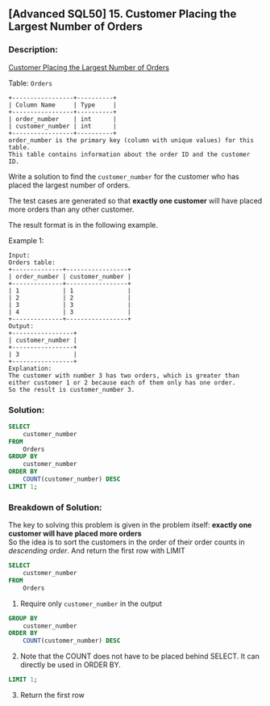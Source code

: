 ## [Advanced SQL50] 15. Customer Placing the Largest Number of Orders

### Description:
[Customer Placing the Largest Number of Orders](https://leetcode.com/problems/customer-placing-the-largest-number-of-orders/description/?envType=study-plan-v2&envId=premium-sql-50)

Table: `Orders`

```
+-----------------+----------+
| Column Name     | Type     |
+-----------------+----------+
| order_number    | int      |
| customer_number | int      |
+-----------------+----------+
order_number is the primary key (column with unique values) for this table.
This table contains information about the order ID and the customer ID.
```

Write a solution to find the `customer_number` for the customer who has placed the largest number of orders.

The test cases are generated so that **exactly one customer** will have placed more orders than any other customer.

The result format is in the following example.

Example 1:

```
Input: 
Orders table:
+--------------+-----------------+
| order_number | customer_number |
+--------------+-----------------+
| 1            | 1               |
| 2            | 2               |
| 3            | 3               |
| 4            | 3               |
+--------------+-----------------+
Output: 
+-----------------+
| customer_number |
+-----------------+
| 3               |
+-----------------+
Explanation: 
The customer with number 3 has two orders, which is greater than either customer 1 or 2 because each of them only has one order. 
So the result is customer_number 3.
```

### Solution: 

```sql
SELECT 
    customer_number
FROM
    Orders
GROUP BY 
    customer_number
ORDER BY 
    COUNT(customer_number) DESC
LIMIT 1;
```


### Breakdown of Solution:

The key to solving this problem is given in the problem itself: **exactly one customer will have placed more orders**\
So the idea is to sort the customers in the order of their order counts in *descending order*. And return the first row with LIMIT 

```sql
SELECT 
    customer_number
FROM
    Orders
```
1. Require only `customer_number` in the output

```sql
GROUP BY 
    customer_number
ORDER BY 
    COUNT(customer_number) DESC
```
2. Note that the COUNT does not have to be placed behind SELECT. It can directly be used in ORDER BY.

```sql
LIMIT 1;
```
3. Return the first row
